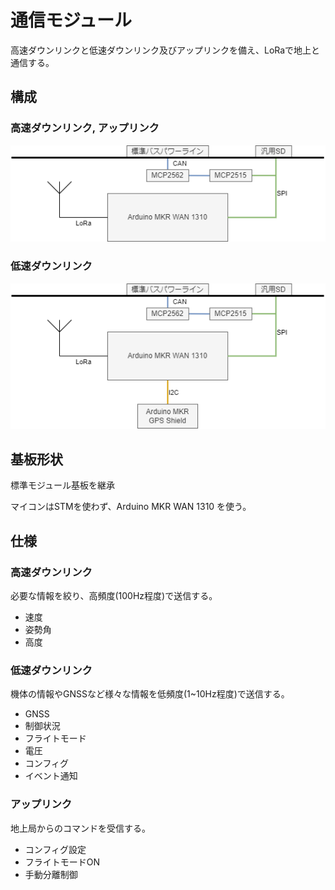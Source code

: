 # 通信モジュール

高速ダウンリンクと低速ダウンリンク及びアップリンクを備え、LoRaで地上と通信する。

## 構成

### 高速ダウンリンク, アップリンク

![CommunicationModule.png](./Documents/CommunicationModule.drawio.png)

### 低速ダウンリンク

![CommunicationModuleGNSS.png](./Documents/CommunicationModuleGNSS.drawio.png)

## 基板形状

標準モジュール基板を継承

マイコンはSTMを使わず、Arduino MKR WAN 1310 を使う。

## 仕様

### 高速ダウンリンク

必要な情報を絞り、高頻度(100Hz程度)で送信する。

- 速度
- 姿勢角
- 高度

### 低速ダウンリンク

機体の情報やGNSSなど様々な情報を低頻度(1~10Hz程度)で送信する。

- GNSS
- 制御状況
- フライトモード
- 電圧
- コンフィグ
- イベント通知

### アップリンク

地上局からのコマンドを受信する。

- コンフィグ設定
- フライトモードON
- 手動分離制御
